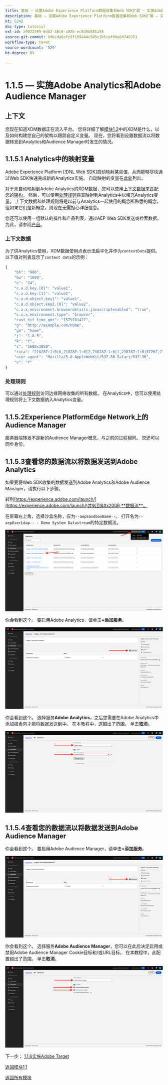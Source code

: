 ```yaml
---
title: 基础 — 设置Adobe Experience Platform数据收集和Web SDK扩展 — 实施Adobe Analytics和Adobe Audience Manager
description: 基础 — 设置Adobe Experience Platform数据收集和Web SDK扩展 — 实施Adobe Analytics和Adobe Audience Manager
kt: 5342
doc-type: tutorial
exl-id: a9022269-6db2-46c6-a82b-ec8d5b881a55
source-git-commit: 0dbcda0cfc9f199a44c845c1b5caf00a8d740251
workflow-type: tm+mt
source-wordcount: '529'
ht-degree: 0%

---
```


# 1.1.5 — 实施Adobe Analytics和Adobe Audience Manager

## 上下文

您现在知道XDM数据正在流入平台。 您将详细了解[模块1.2](./../module1.2/data-ingestion.md)中的XDM是什么，以及如何构建您自己的架构以跟踪自定义变量。 现在，您将看到设置数据流以将数据转发到Analytics和Audience Manager时发生的情况。

## 1.1.5.1 Analytics中的映射变量

Adobe Experience Platform [!DNL Web SDK]自动映射某些值，从而能够尽快通过Web SDK快速完成新的Analytics实施。 自动映射的变量在[此处](https://experienceleague.adobe.com/docs/experience-platform/edge/data-collection/adobe-analytics/automatically-mapped-vars.html#data-collection)列出。

对于未自动映射到Adobe Analytics的XDM数据，您可以使用[上下文数据](https://experienceleague.adobe.com/docs/analytics/implementation/vars/page-vars/contextdata.html?lang=zh-Hans)来匹配您的[架构](https://experienceleague.adobe.com/docs/experience-platform/xdm/schema/composition.html)。 然后，可以使用[处理规则](https://experienceleague.adobe.com/docs/analytics/admin/admin-tools/processing-rules/processing-rules-configuration/t-processing-rules.html)将其映射到Analytics中以填充Analytics变量。 上下文数据和处理规则将是以前与Analytics一起使用的概念所熟悉的概念，但如果它们是新概念，则现在无需担心详细信息。

您还可以使用一组默认的操作和产品列表，通过AEP Web SDK发送或检索数据。 为此，请参阅[产品](https://experienceleague.adobe.com/docs/experience-platform/edge/data-collection/collect-commerce-data.html?lang=en#data-collection)。

### 上下文数据

为了供Analytics使用，XDM数据使用点表示法扁平化并作为`contextData`提供。 以下值对列表显示了`context data`的示例：

```javascript
{
    "bh": "900",
    "bw": "1680",
    "c": "24",
    "c.a.d.key.[0]": "value1",
    "c.a.d.key.[1]": "value2",
    "c.a.d.object.key1": "value1",
    "c.a.d.object.key2.[0]": "value2",
    "c.a.x.environment.browserdetails.javascriptenabled": "true",
    "c.a.x.environment.type": "browser",
    "cust_hit_time_gmt": "1579781427",
    "g": "http://example.com/home",
    "gn": "home",
    "j": "1.8.5",
    "k": "Y",
    "s": "1680x1050",
    "tnta": "218287:1:0|0,218287:1:0|2,218287:1:0|1,218287:1:0|32767,218287:1:01,218287:1:0|0,218287:1:0|1,218287:1:0|0,218287:1:0|1",
    "user_agent": "Mozilla/5.0 AppleWebKit/537.36 Safari/537.36",
    "v": "Y"
}
```

### 处理规则

可以通过[处理规则](https://experienceleague.adobe.com/docs/analytics/admin/admin-tools/processing-rules/processing-rules-configuration/t-processing-rules.html)访问边缘网络收集的所有数据。 在Analytics中，您可以使用处理规则将上下文数据纳入Analytics变量。

## 1.1.5.2Experience PlatformEdge Network上的Audience Manager

服务器端转发不是新的Audience Manager概念，与之前的过程相同。 您还可以同步身份。

## 1.1.5.3查看您的数据流以将数据发送到Adobe Analytics

如果要将Web SDK收集的数据发送到Adobe Analytics和Adobe Audience Manager，请执行以下步骤。

转到[https://experience.adobe.com/launch/](https://experience.adobe.com/launch/)并转到&#x200B;**数据流**。

在屏幕右上角，选择沙盒名称，应为`--aepSandboxName--`。 打开名为`--aepUserLdap-- - Demo System Datastream`的特定数据流。

![单击左侧导航栏中的“Edge配置”图标](./images/edgeconfig1b.png)

你会看到这个。 要启用Adobe Analytics，请单击&#x200B;**+添加服务**。

![AEP调试器](./images/aa2.png)

你会看到这个。 选择服务&#x200B;**Adobe Analytics**，之后您需要在Adobe Analytics中添加报表包才能将数据发送到中。 在本教程中，这超出了范围。 单击&#x200B;**取消**。

![AEP调试器](./images/aa3.png)

## 1.1.5.4查看您的数据流以将数据发送到Adobe Audience Manager

你会看到这个。 要启用Adobe Audience Manager，请单击&#x200B;**+添加服务**。

![AEP调试器](./images/aa2.png)

你会看到这个。 选择服务&#x200B;**Adobe Audience Manager**，您可以在此后决定启用或禁用Adobe Audience Manager Cookie目标和/或URL目标。 在本教程中，此配置超出了范围。 单击&#x200B;**取消**。

![AEP调试器](./images/aam1.png)

下一步： [1.1.6实施Adobe Target](./ex6.md)

[返回模块1.1](./data-ingestion-launch-web-sdk.md)

[返回所有模块](./../../../overview.md)
